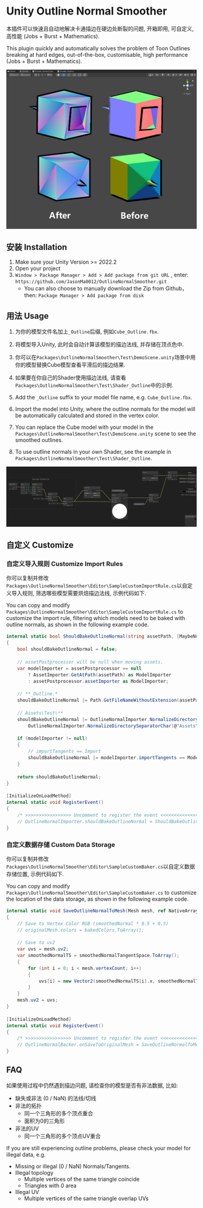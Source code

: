 # Unity Outline Normal Smoother
本插件可以快速且自动地解决卡通描边在硬边处断裂的问题, 开箱即用, 可自定义, 高性能 (Jobs + Burst + Mathematics).

This plugin quickly and automatically solves the problem of Toon Outlines breaking at hard edges, out-of-the-box, customisable, high performance (Jobs + Burst + Mathematics).

![image-20241025163238785](./.assets/image-20241025163238785.png)

## 安装 Installation

1. Make sure your Unity Version >= 2022.2
2. Open your project
3. `Window > Package Manager > Add > Add package from git URL` , enter: `https://github.com/JasonMa0012/OutlineNormalSmoother.git`
   - You can also choose to manually download the Zip from Github，then: `Package Manager > Add package from disk`

## 用法 Usage

1. 为你的模型文件名加上`_Outline`后缀, 例如`Cube_Outline.fbx`.
2. 将模型导入Unity, 此时会自动计算该模型的描边法线, 并存储在顶点色中.
3. 你可以在`Packages\OutlineNormalSmoother\Test\DemoScene.unity`场景中用你的模型替换Cube模型查看平滑后的描边结果.
4. 如果要在你自己的Shader使用描边法线, 请查看`Packages\OutlineNormalSmoother\Test\Shader_Outline`中的示例.



1. Add the `_Outline` suffix to your model file name, e.g. `Cube_Outline.fbx`.
2. Import the model into Unity, where the outline normals for the model will be automatically calculated and stored in the vertex color.
3. You can replace the Cube model with your model in the `Packages\OutlineNormalSmoother\Test\DemoScene.unity` scene to see the smoothed outlines.
4. To use outline normals in your own Shader, see the example in `Packages\OutlineNormalSmoother\Test\Shader_Outline`.

![image-20241025171758790](./.assets/image-20241025171758790.png)

## 自定义 Customize

### 自定义导入规则 Customize Import Rules

你可以复制并修改`Packages\OutlineNormalSmoother\Editor\SampleCustomImportRule.cs`以自定义导入规则, 筛选哪些模型需要烘焙描边法线, 示例代码如下.

You can copy and modify `Packages\OutlineNormalSmoother\Editor\SampleCustomImportRule.cs` to customize the import rule, filtering which models need to be baked with outline normals, as shown in the following example code.

```c#
internal static bool ShouldBakeOutlineNormal(string assetPath, [MaybeNull] AssetPostprocessor assetPostprocessor)
{
    bool shouldBakeOutlineNormal = false;
    
    // assetPostprocessor will be null when moving assets.
    var modelImporter = assetPostprocessor == null 
	    ? AssetImporter.GetAtPath(assetPath) as ModelImporter
	    : assetPostprocessor.assetImporter as ModelImporter; 

    // **_Outline.*
    shouldBakeOutlineNormal |= Path.GetFileNameWithoutExtension(assetPath).EndsWith("_Outline");

    // Assets\Test\**
    shouldBakeOutlineNormal |= OutlineNormalImporter.NormalizeDirectorySeparatorChar(assetPath).StartsWith(
	    OutlineNormalImporter.NormalizeDirectorySeparatorChar(@"Assets\Test\"));
    
    if (modelImporter != null)
    {
	    // importTangents == Import
	    shouldBakeOutlineNormal |= modelImporter.importTangents == ModelImporterTangents.Import;
    }

    return shouldBakeOutlineNormal;
}

[InitializeOnLoadMethod]
internal static void RegisterEvent()
{
    /* >>>>>>>>>>>>>>>>> Uncomment to register the event <<<<<<<<<<<<<<<<< */
    // OutlineNormalImporter.shouldBakeOutlineNormal = ShouldBakeOutlineNormal;
}

```



### 自定义数据存储 Custom Data Storage

你可以复制并修改`Packages\OutlineNormalSmoother\Editor\SampleCustomBaker.cs`以自定义数据存储位置, 示例代码如下.

You can copy and modify `Packages\OutlineNormalSmoother\Editor\SampleCustomBaker.cs` to customize the location of the data storage, as shown in the following example code.

```c#
internal static void SaveOutlineNormalToMesh(Mesh mesh, ref NativeArray<Color> bakedColors, ref NativeArray<Vector3> smoothedNormalTangentSpace)
{
    // Save to Vertex Color RGB (smoothedNormal * 0.5 + 0.5)
    // originalMesh.colors = bakedColors.ToArray();
    
    // Save to uv2
    var uvs = mesh.uv2;
    var smoothedNormalTS = smoothedNormalTangentSpace.ToArray();
    {
        for (int i = 0; i < mesh.vertexCount; i++)
        {
            uvs[i] = new Vector2(smoothedNormalTS[i].x, smoothedNormalTS[i].y);
        }
    }
    mesh.uv2 = uvs;
}

[InitializeOnLoadMethod]
internal static void RegisterEvent()
{
    /* >>>>>>>>>>>>>>>>> Uncomment to register the event <<<<<<<<<<<<<<<<< */
    // OutlineNormalBacker.onSaveToOriginalMesh = SaveOutlineNormalToMesh;
}

```



## FAQ

如果使用过程中仍然遇到描边问题, 请检查你的模型是否有非法数据, 比如:

- 缺失或非法 (0 / NaN) 的法线/切线
- 非法的拓扑
  - 同一个三角形的多个顶点重合
  - 面积为0的三角形
- 非法的UV
  - 同一个三角形的多个顶点UV重合



If you are still experiencing outline problems, please check your model for illegal data, e.g.

- Missing or illegal (0 / NaN) Normals/Tangents.
- Illegal topology
  - Multiple vertices of the same triangle coincide
  - Triangles with 0 area
- Illegal UV
  - Multiple vertices of the same triangle overlap UVs